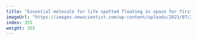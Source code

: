 ```yaml
---
title: "Essential molecule for life spotted floating in space for first time"
imageUrl: "https://images.newscientist.com/wp-content/uploads/2023/07/26163724/SEI_165374227.jpg?width=788"
index: 355
weight: 355
---
```

